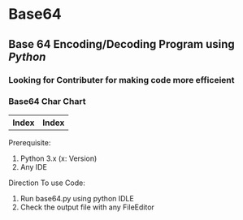 # Base64
## Base 64 Encoding/Decoding Program using ***Python***

### Looking for Contributer for making code more efficeient 

### Base64 Char Chart
<table>
    <th>Index</th>
    <th>Index</th>
</table>

Prerequisite:
<ol>
<li>Python 3.x (x: Version)</li>
<li>Any IDE</li>
</ol>


 Direction To use Code:
 <ol>
 <li>Run base64.py using python IDLE </li>
 <li>Check the output file with any FileEditor</li>
</ol> 